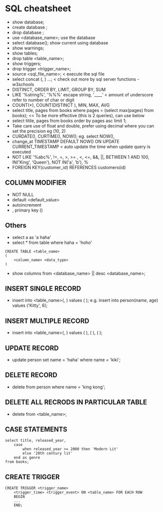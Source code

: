 SQL cheatsheet
==============
- show database;
- create database <name>; 
- drop database <name>; 
- use <database_name>; use the database
- select database(); show current using database
- show warnings;
- show tables;
- drop table <table_name>;
- show triggers;
- drop trigger <trigger_name>;
- source <sql_file_name>; < execute the sql file
- select concat (<column>, <column>) ...; < check out more by sql server functions - w3schools
- DISTINCT, ORDER BY, LIMIT, GROUP BY, SUM
- LIKE '%string%', '%\%%' escape string, '____' < amount of underscore refer to number of char or digit
- COUNT(*), COUNT(DISTINCT <column>), MIN, MAX, AVG
- select title, pages from books where pages = (select max(pages) from books); << To be more effective (this is 2 queries), can use below
- select titile, pages from books order by pages asc limit 1;
- Take care use of float and double, prefer using decimal where you can set the precision eg (10, 2)
- CURDATE(), CURTIME(), NOW(); eg. select NOW(),
- change_at TIMESTAMP DEFAULT NOW() ON UPDATE CURRENT_TIMESTAMP < auto update the time when update query is executed
- NOT LIKE '%abc%', !=, =, >, >= , <, <=, &&, ||, BETWEEN 1 AND 100, IN('King', 'Queen'), NOT IN('a', 'b'), %
- FOREIGN KEY(customer_id) REFERENCES customers(id)

COLUMN MODIFIER
---------------
- NOT NULL
- default <default_value>
- autoincrement
- , primary key (<column>)

Others
------
- select a as 'a haha'
- select * from table where haha = 'hoho'

```
CREATE TABLE <table_name>
(
    <column_name> <data_type>
)
```

- show columns from <database_name> || desc <database_name>;

INSERT SINGLE RECORD
--------------------
- insert into <table_name>(<column>, <column if any>) values (<value> <value>);
e.g. insert into person(name, age) values ('Kitty', 6);

INSERT MULTIPLE RECORD
----------------------
- insert into <table_name>(<column>, <column if any>) values (<value> <value>), (<value> <value>), (<value> <value>);

UPDATE RECORD
-------------
- update person set name = 'haha' where name = 'kiki';

DELETE RECORD
-------------
- delete from person where name = 'king kong';

DELETE ALL RECRODS IN PARTICULAR TABLE
--------------------------------------
- delete from <table_name>;

CASE STATEMENTS
---------------
```
select title, released_year,
    case
        when released_year >= 2000 then 'Modern Lit'
        else '20th century lit'
    end as genre
from books;
```

CREATE TRIGGER
--------------
```
CREATE TRIGGER <trigger_name>
    <trigger_time> <trigger_event> ON <table_name> FOR EACH ROW
    BEGIN
    ...
    END;
```